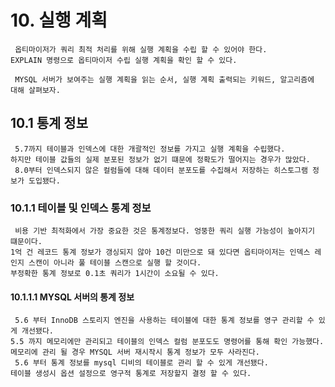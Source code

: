 # 10. 실행 계획
```text
 옵티마이저가 쿼리 최적 처리를 위해 실행 계획을 수립 할 수 있어야 한다. 
EXPLAIN 명령으로 옵티마이저 수립 실행 계획을 확인 할 수 있다.

 MYSQL 서버가 보여주는 실행 계획을 읽는 순서, 실행 계획 출력되는 키워드, 알고리즘에 대해 살펴보자.
```

## 10.1 통계 정보
```text
 5.7까지 테이블과 인덱스에 대한 개괄적인 정보를 가지고 실행 계획을 수립했다.
하지만 테이블 값들의 실제 분포된 정보가 없기 떄문에 정확도가 떨어지는 경우가 많았다.
 8.0부터 인덱스되지 않은 컬럼들에 대해 데이터 분포도를 수집해서 저장하는 히스토그램 정보가 도입됐다.
```

### 10.1.1 테이블 및 인덱스 통계 정보
```text
 비용 기반 최적화에서 가장 중요한 것은 통계정보다. 엉뚱한 쿼리 실행 가능성이 높아지기 떄문이다.
1억 건 레코드 통계 정보가 갱싱되지 않아 10건 미만으로 돼 있다면 옵티마이저는 인덱스 레인지 스캔이 아니라 풀 테이블 스캔으로 실행 할 것이다.
부정확한 통계 정보로 0.1초 쿼리가 1시간이 소요될 수 있다.
```

#### 10.1.1.1 MYSQL 서버의 통계 정보
```text
 5.6 부터 InnoDB 스토리지 엔진을 사용하는 테이블에 대한 통계 정보를 영구 관리할 수 있게 개선됐다.
5.5 까지 메모리에만 관리되고 테이블의 인덱스 컬럼 분포도도 명령어를 통해 확인 가능했다.
메모리에 관리 될 경우 MYSQL 서버 재시작시 통계 정보가 모두 사라진다.
 5.6 부터 통계 정보를 mysql 디비의 테이블로 관리 할 수 있게 개선됐다.
테이블 생성시 옵션 설정으로 영구적 통계로 저장할지 결정 할 수 있다. 
```